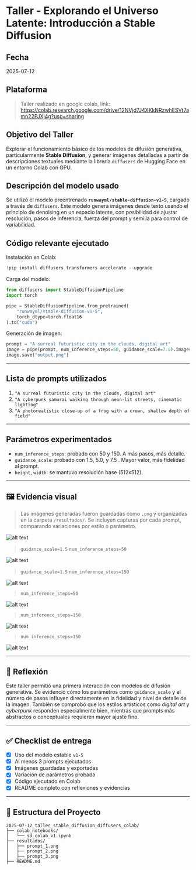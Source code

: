 # Taller - Explorando el Universo Latente: Introducción a Stable Diffusion

##  Fecha
2025-07-12

## Plataforma
> Taller realizado en google colab, link:
https://colab.research.google.com/drive/12NVjd7J4XKkNRzwhESVt7amn22PJXj4g?usp=sharing



##  Objetivo del Taller

Explorar el funcionamiento básico de los modelos de difusión generativa, particularmente **Stable Diffusion**, y generar imágenes detalladas a partir de descripciones textuales mediante la librería `diffusers` de Hugging Face en un entorno Colab con GPU.



##  Descripción del modelo usado

Se utilizó el modelo preentrenado **`runwayml/stable-diffusion-v1-5`**, cargado a través de `diffusers`. Este modelo genera imágenes desde texto usando el principio de denoising en un espacio latente, con posibilidad de ajustar resolución, pasos de inferencia, fuerza del prompt y semilla para control de variabilidad.



##  Código relevante ejecutado

Instalación en Colab:
```python
!pip install diffusers transformers accelerate --upgrade
```

Carga del modelo:
```python
from diffusers import StableDiffusionPipeline
import torch

pipe = StableDiffusionPipeline.from_pretrained(
    "runwayml/stable-diffusion-v1-5", 
    torch_dtype=torch.float16
).to("cuda")
```

Generación de imagen:
```python
prompt = "A surreal futuristic city in the clouds, digital art"
image = pipe(prompt, num_inference_steps=50, guidance_scale=7.5).images[0]
image.save("output.png")
```

---

##  Lista de prompts utilizados

1. `"A surreal futuristic city in the clouds, digital art"`
2. `"A cyberpunk samurai walking through neon-lit streets, cinematic lighting"`
3. `"A photorealistic close-up of a frog with a crown, shallow depth of field"`

---

##  Parámetros experimentados

- `num_inference_steps`: probado con  50 y 150. A más pasos, más detalle.
- `guidance_scale`: probado con 1.5, 5.0, y 7.5 . Mayor valor, más fidelidad al prompt.
- `height`, `width`: se mantuvo resolución base (512x512).

---

## 🖼️ Evidencia visual

> Las imágenes generadas fueron guardadas como `.png` y organizadas en la carpeta `/resultados/`. Se incluyen capturas por cada prompt, comparando variaciones por estilo o parámetro.

![alt text](image-5.png)
> `guidance_scale=1.5` `num_inference_steps=50`

![alt text](image-4.png)
> `guidance_scale=1.5` `num_inference_steps=150`

![alt text](image.png)
>  `num_inference_steps=50`

![alt text](image-1.png)
>  `num_inference_steps=150`

![alt text](image-2.png)
>  `num_inference_steps=150`

![alt text](image-3.png)

---

## 💬 Reflexión

Este taller permitió una primera interacción con modelos de difusión generativa. Se evidenció cómo los parámetros como `guidance_scale` y el número de pasos influyen directamente en la fidelidad y nivel de detalle de la imagen. También se comprobó que los estilos artísticos como *digital art* y *cyberpunk* responden especialmente bien, mientras que prompts más abstractos o conceptuales requieren mayor ajuste fino.

---

## ✅ Checklist de entrega

- [x] Uso del modelo estable `v1-5`
- [x] Al menos 3 prompts ejecutados
- [x] Imágenes guardadas y exportadas
- [x] Variación de parámetros probada
- [x] Código ejecutado en Colab
- [x] README completo con reflexiones y evidencias

---

## 📁 Estructura del Proyecto

```
2025-07-12_taller_stable_diffusion_diffusers_colab/
├── colab_notebooks/
│   └── sd_colab_v1.ipynb
├── resultados/
│   ├── prompt_1.png
│   ├── prompt_2.png
│   ├── prompt_3.png
├── README.md
```
